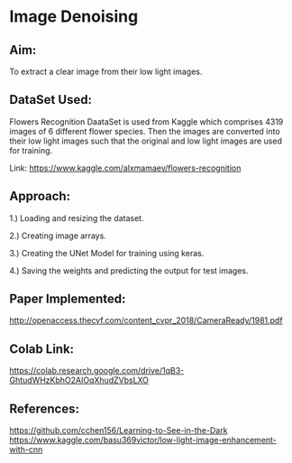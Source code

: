 # Image Denoising

## Aim:
To extract a clear image from their low light images.

## DataSet Used:
Flowers Recognition DaataSet is used from Kaggle which comprises 4319 images of 6 different flower species. 
Then the images are converted into their low light images such that the original and low light images are used
for training.

Link: https://www.kaggle.com/alxmamaev/flowers-recognition

## Approach:

1.) Loading and resizing the dataset.

2.) Creating image arrays.

3.) Creating the UNet Model for training using keras.

4.) Saving the weights and predicting the output for test images.

## Paper Implemented:
http://openaccess.thecvf.com/content_cvpr_2018/CameraReady/1981.pdf

## Colab Link:
https://colab.research.google.com/drive/1qB3-GhtudWHzKbhO2AIOqXhudZVbsLXO

## References:
https://github.com/cchen156/Learning-to-See-in-the-Dark
https://www.kaggle.com/basu369victor/low-light-image-enhancement-with-cnn
